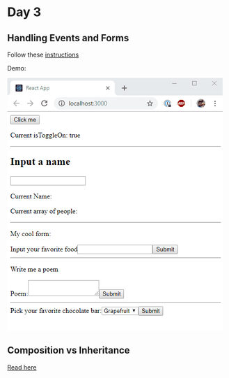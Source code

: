 # Day 3

## Handling Events and Forms

Follow these [instructions](./events-and-forms)

Demo:

![Demo](./events-and-forms/demo.gif)

## Composition vs Inheritance

[Read here](https://reactjs.org/docs/composition-vs-inheritance.html)
